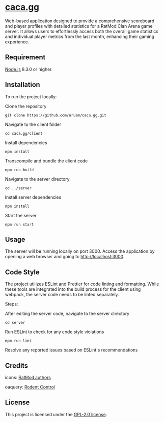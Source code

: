 # [caca.gg](https://caca.gg)

Web-based application designed to provide a comprehensive scoreboard and player profiles with detailed statistics for a RatMod Clan Arena game server. It allows users to effortlessly access both the overall game statistics and individual player metrics from the last month, enhancing their gaming experience.

## Requirement

[Node.js](https://nodejs.org) 8.3.0 or higher.

## Installation

To run the project locally:

Clone the repository

```
git clone https://github.com/uruam/caca.gg.git
```

Navigate to the client folder

```
cd caca.gg/client
```

Install dependencies

```
npm install
```

Transcompile and bundle the client code

```
npm run build
```

Navigate to the server directory

```
cd ../server
```

Install server dependencies

```
npm install
```

Start the server

```
npm run start
```

## Usage

The server will be running locally on port 3000. Access the application by opening a web browser and going to [http://localhost:3000](http://localhost:3000).

## Code Style

The project utilizes ESLint and Prettier for code linting and formatting. While these tools are integrated into the build process for the client using webpack, the server code needs to be linted separately.

Steps:

After editing the server code, navigate to the server directory

```
cd server
```

Run ESLint to check for any code style violations

```
npm run lint
```

Resolve any reported issues based on ESLint's recommendations

## Credits

icons: [RatMod authors](https://ratmod.github.io)

oaquery: [Rodent Control](https://github.com/rdntcntrl)

## License

This project is licensed under the [GPL-2.0 license](https://github.com/uruam/caca.gg#GPL-2.0-1-ov-file).
